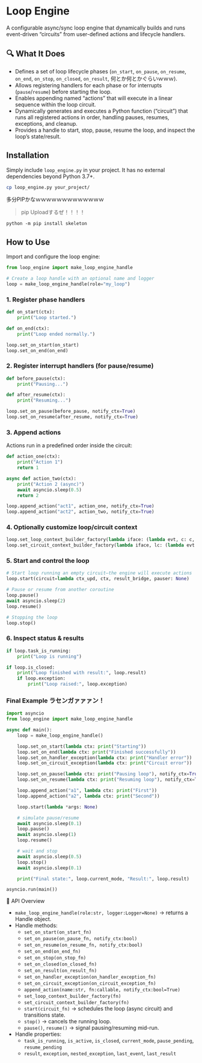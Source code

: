 # Loop Engine

A configurable async/sync loop engine that dynamically builds and runs event-driven “circuits” from user-defined actions and lifecycle handlers.

## 🔍 What It Does

- Defines a set of loop lifecycle phases (`on_start`, `on_pause`, `on_resume`, `on_end`, `on_stop`, `on_closed`, `on_result`, 何とか何とかぐらいｗｗｗ).
- Allows registering handlers for each phase or for interrupts (`pause`/`resume`) before starting the loop.
- Enables appending named “actions” that will execute in a linear sequence within the loop circuit.
- Dynamically generates and executes a Python function (“circuit”) that runs all registered actions in order, handling pauses, resumes, exceptions, and cleanup.
- Provides a handle to start, stop, pause, resume the loop, and inspect the loop’s state/result.

## Installation

Simply include `loop_engine.py` in your project. It has no external dependencies beyond Python 3.7+.

```bash
cp loop_engine.py your_project/
```

多分PIPかなｗｗｗｗｗｗｗｗｗｗｗｗｗ
> pip Uploadするぜ！！！！

```
python -m pip install skeleton
```

## How to Use
Import and configure the loop engine:

```python
from loop_engine import make_loop_engine_handle

# Create a loop handle with an optional name and logger
loop = make_loop_engine_handle(role="my_loop")
```

### 1. Register phase handlers
```python
def on_start(ctx):
    print("Loop started.")

def on_end(ctx):
    print("Loop ended normally.")

loop.set_on_start(on_start)
loop.set_on_end(on_end)
```

### 2. Register interrupt handlers (for pause/resume)
```python
def before_pause(ctx):
    print("Pausing...")

def after_resume(ctx):
    print("Resuming...")

loop.set_on_pause(before_pause, notify_ctx=True)
loop.set_on_resume(after_resume, notify_ctx=True)
```

### 3. Append actions
Actions run in a predefined order inside the circuit:
```python
def action_one(ctx):
    print("Action 1")
    return 1

async def action_two(ctx):
    print("Action 2 (async)")
    await asyncio.sleep(0.5)
    return 2

loop.append_action("act1", action_one, notify_ctx=True)
loop.append_action("act2", action_two, notify_ctx=True)
```

### 4. Optionally customize loop/circuit context

```python
loop.set_loop_context_builder_factory(lambda iface: (lambda evt, c: c, {}))
loop.set_circuit_context_builder_factory(lambda iface, lc: (lambda evt: lc, {}))
```

### 5. Start and control the loop

```python
# Start loop running an empty circuit—the engine will execute actions
loop.start(circuit=lambda ctx_upd, ctx, result_bridge, pauser: None)

# Pause or resume from another coroutine
loop.pause()
await asyncio.sleep(2)
loop.resume()

# Stopping the loop
loop.stop()
```

### 6. Inspect status & results
```python
if loop.task_is_running:
    print("Loop is running")

if loop.is_closed:
    print("Loop finished with result:", loop.result)
    if loop.exception:
        print("Loop raised:", loop.exception)
```

### Final Example ラセンガァァァン！
```python
import asyncio
from loop_engine import make_loop_engine_handle

async def main():
    loop = make_loop_engine_handle()

    loop.set_on_start(lambda ctx: print("Starting"))
    loop.set_on_end(lambda ctx: print("Finished successfully"))
    loop.set_on_handler_exception(lambda ctx: print("Handler error"))
    loop.set_on_circuit_exception(lambda ctx: print("Circuit error"))

    loop.set_on_pause(lambda ctx: print("Pausing loop"), notify_ctx=True)
    loop.set_on_resume(lambda ctx: print("Resuming loop"), notify_ctx=True)

    loop.append_action("a1", lambda ctx: print("First"))
    loop.append_action("a2", lambda ctx: print("Second"))

    loop.start(lambda *args: None)

    # simulate pause/resume
    await asyncio.sleep(0.1)
    loop.pause()
    await asyncio.sleep(1)
    loop.resume()

    # wait and stop
    await asyncio.sleep(0.5)
    loop.stop()
    await asyncio.sleep(0.1)

    print("Final state:", loop.current_mode, "Result:", loop.result)

asyncio.run(main())
```

🧰 API Overview
- `make_loop_engine_handle(role:str, logger:Logger=None)` → returns a Handle object.
- Handle methods:
    - `set_on_start(on_start_fn)`
    - `set_on_pause(on_pause_fn, notify_ctx:bool)`
    - `set_on_resume(on_resume_fn, notify_ctx:bool)`
    - `set_on_end(on_end_fn)`
    - `set_on_stop(on_stop_fn)`
    - `set_on_closed(on_closed_fn)`
    - `set_on_result(on_result_fn)`
    - `set_on_handler_exception(on_handler_exception_fn)`
    - `set_on_circuit_exception(on_circuit_exception_fn)`
    - `append_action(name:str, fn:callable, notify_ctx:bool=True)`
    - `set_loop_context_builder_factory(fn)`
    - `set_circuit_context_builder_factory(fn)`
    - `start(circuit_fn)` → schedules the loop (async circuit) and transitions state.
    - `stop()` → cancels the running loop.
    - `pause()`, `resume()` → signal pausing/resuming mid-run.
- Handle properties:
    - `task_is_running`, `is_active`, `is_closed`, `current_mode`, `pause_pending`, `resume_pending`
    - `result`, `exception`, `nested_exception`, `last_event`, `last_result`